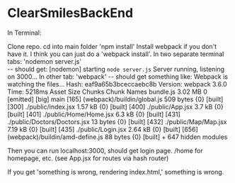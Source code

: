 # ClearSmilesBackEnd

In Terminal:

Clone repo.
cd into main folder
'npm install'
Install webpack if you don't have it. I think you can just do a 'webpack install'.
In two separate terminal tabs:
  'nodemon server.js'  
    -- should get:
      [nodemon] starting `node server.js`
      Server running, listening on 3000...
In other tab:
  'webpack'
    -- should get something like:
    Webpack is watching the files…
    Hash: eaf9a65b3bceccaebc8b
    Version: webpack 3.6.0
    Time: 5218ms
      Asset     Size  Chunks                    Chunk Names
    bundle.js  3.02 MB       0  [emitted]  [big]  main
    [165] (webpack)/buildin/global.js 509 bytes {0} [built]
    [300] ./public/index.jsx 1.57 kB {0} [built]
    [400] ./public/App.jsx 3.7 kB {0} [built]
    [401] ./public/Home/Home.jsx 6.3 kB {0} [built]
    [431] ./public/Doctors/Doctors.jsx 13 bytes {0} [built]
    [432] ./public/Map/Map.jsx 7.19 kB {0} [built]
    [435] ./public/Login.jsx 2.64 kB {0} [built]
    [656] (webpack)/buildin/amd-define.js 88 bytes {0} [built]
      + 647 hidden modules

Then you can run localhost:3000, should get login page. /home for homepage, etc. (see App.jsx for routes via hash router)

If you get 'something is wrong, rendering index.html,' something is wrong.
